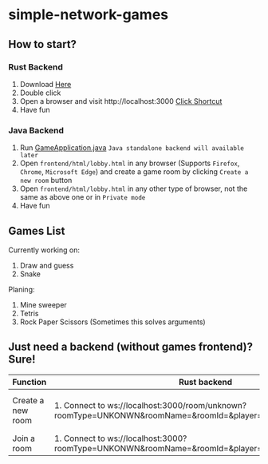 # simple-network-games

## How to start?

### Rust Backend
1. Download [Here](https://github.com/songday/simple-network-games/releases)
1. Double click
1. Open a browser and visit http://localhost:3000 [Click Shortcut](http://localhost:3000)
1. Have fun

### Java Backend
1. Run [GameApplication.java](https://github.com/songday/simple-network-games/blob/main/backend/gameserver-java/src/main/java/com/songday/game/GameApplication.java) `Java standalone backend will available later`
1. Open `frontend/html/lobby.html` in any browser (Supports `Firefox`, `Chrome`, `Microsoft Edge`) and create a game room by clicking `Create a new room` button
1. Open `frontend/html/lobby.html` in any other type of browser, not the same as above one or in `Private mode`
1. Have fun

## Games List
Currently working on:
1. Draw and guess
1. Snake

Planing:
1. Mine sweeper
1. Tetris
2. Rock Paper Scissors (Sometimes this solves arguments)


## Just need a backend (without games frontend)? Sure!
Function | Rust backend | Java Backend
-----|-----|-----
Create a new room| 1. Connect to ws://localhost:3000/room/unknown?roomType=UNKONWN&roomName=<Name a room>&roomId=<Leave this empty>&player=&capacity=2&extraData= | 1. Connect to ws://localhost:3000 2. After connected, send: {"":} | N/A         |N/A
Join a room| 1. Connect to ws://localhost:3000?roomType=UNKONWN&roomName=<Name a room>&roomId=<roomId>&player=&capacity=2&extraData= | 
